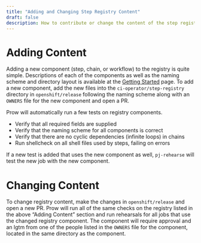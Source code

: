 ```yaml
---
title: "Adding and Changing Step Registry Content"
draft: false
description: How to contribute or change the content of the step registry.
---
```


# Adding Content

Adding a new component (step, chain, or workflow) to the registry is quite simple. Descriptions of each of the
components as well as the naming scheme and directory layout is available at the
[Getting Started](/docs/architecture/step-registry/) page. To add a new component, add the new files into the
`ci-operator/step-registry` directory in `openshift/release` following the naming scheme along with an
`OWNERS` file for the new component and open a PR.

Prow will automatically run a few tests on registry components.
* Verify that all required fields are supplied
* Verify that the naming scheme for all components is correct
* Verify that there are no cyclic dependencies (infinite loops) in chains
* Run shellcheck on all shell files used by steps, failing on errors

If a new test is added that uses the new component as well, `pj-rehearse` will test the new job with the new component.

# Changing Content

To change registry content, make the changes in `openshift/release` and open a new PR. Prow will run all of the same
checks on the registry listed in the above “Adding Content” section and run rehearsals for all jobs that use the changed
registry component. The component will require approval and an lgtm from one of the people listed in the `OWNERS` file for
the component, located in the same directory as the component.
